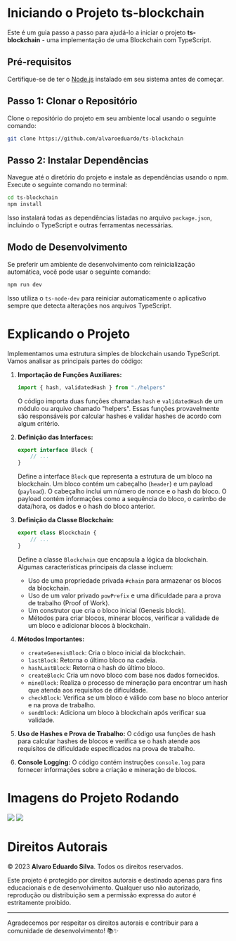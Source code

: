 # Iniciando o Projeto ts-blockchain

Este é um guia passo a passo para ajudá-lo a iniciar o projeto **ts-blockchain** - uma implementação de uma Blockchain com TypeScript.

## Pré-requisitos

Certifique-se de ter o [Node.js](https://nodejs.org/) instalado em seu sistema antes de começar.

## Passo 1: Clonar o Repositório

Clone o repositório do projeto em seu ambiente local usando o seguinte comando:

```bash
git clone https://github.com/alvaroeduardo/ts-blockchain
```

## Passo 2: Instalar Dependências

Navegue até o diretório do projeto e instale as dependências usando o npm. Execute o seguinte comando no terminal:

```bash
cd ts-blockchain
npm install
```

Isso instalará todas as dependências listadas no arquivo `package.json`, incluindo o TypeScript e outras ferramentas necessárias.

## Modo de Desenvolvimento

Se preferir um ambiente de desenvolvimento com reinicialização automática, você pode usar o seguinte comando:

```bash
npm run dev
```

Isso utiliza o `ts-node-dev` para reiniciar automaticamente o aplicativo sempre que detecta alterações nos arquivos TypeScript.

# Explicando o Projeto

Implementamos uma estrutura simples de blockchain usando TypeScript. Vamos analisar as principais partes do código:

1. **Importação de Funções Auxiliares:**
   ```typescript
   import { hash, validatedHash } from "./helpers"
   ```
   O código importa duas funções chamadas `hash` e `validatedHash` de um módulo ou arquivo chamado "helpers". Essas funções provavelmente são responsáveis por calcular hashes e validar hashes de acordo com algum critério.

2. **Definição das Interfaces:**
   ```typescript
   export interface Block {
       // ...
   }
   ```
   Define a interface `Block` que representa a estrutura de um bloco na blockchain. Um bloco contém um cabeçalho (`header`) e um payload (`payload`). O cabeçalho inclui um número de nonce e o hash do bloco. O payload contém informações como a sequência do bloco, o carimbo de data/hora, os dados e o hash do bloco anterior.

3. **Definição da Classe Blockchain:**
   ```typescript
   export class Blockchain {
       // ...
   }
   ```
   Define a classe `Blockchain` que encapsula a lógica da blockchain. Algumas características principais da classe incluem:
   - Uso de uma propriedade privada `#chain` para armazenar os blocos da blockchain.
   - Uso de um valor privado `powPrefix` e uma dificuldade para a prova de trabalho (Proof of Work).
   - Um construtor que cria o bloco inicial (Genesis block).
   - Métodos para criar blocos, minerar blocos, verificar a validade de um bloco e adicionar blocos à blockchain.

4. **Métodos Importantes:**
   - `createGenesisBlock`: Cria o bloco inicial da blockchain.
   - `lastBlock`: Retorna o último bloco na cadeia.
   - `hashLastBlock`: Retorna o hash do último bloco.
   - `createBlock`: Cria um novo bloco com base nos dados fornecidos.
   - `mineBlock`: Realiza o processo de mineração para encontrar um hash que atenda aos requisitos de dificuldade.
   - `checkBlock`: Verifica se um bloco é válido com base no bloco anterior e na prova de trabalho.
   - `sendBlock`: Adiciona um bloco à blockchain após verificar sua validade.

5. **Uso de Hashes e Prova de Trabalho:**
   O código usa funções de hash para calcular hashes de blocos e verifica se o hash atende aos requisitos de dificuldade especificados na prova de trabalho.

6. **Console Logging:**
   O código contém instruções `console.log` para fornecer informações sobre a criação e mineração de blocos.

# Imagens do Projeto Rodando

![](https://imgur.com/jQnilla.png)
![](https://imgur.com/vF0dkfm.png)

# Direitos Autorais

© 2023 **Alvaro Eduardo Silva**. Todos os direitos reservados.

Este projeto é protegido por direitos autorais e destinado apenas para fins educacionais e de desenvolvimento. Qualquer uso não autorizado, reprodução ou distribuição sem a permissão expressa do autor é estritamente proibido.

---

Agradecemos por respeitar os direitos autorais e contribuir para a comunidade de desenvolvimento! 📚✨